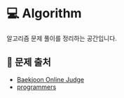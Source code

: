 # 💻 Algorithm
알고리즘 문제 풀이를 정리하는 공간입니다.

## 🔗 문제 출처
- [Baekjoon Online Judge](https://www.acmicpc.net/)
- [programmers](https://programmers.co.kr/)
